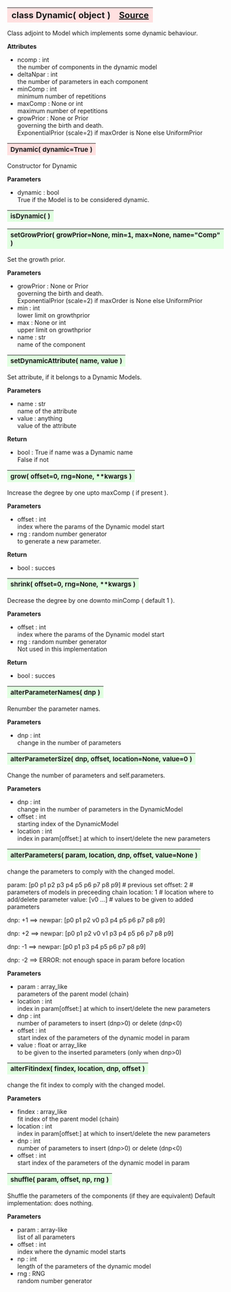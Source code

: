 ---
---
<br><br><br>

<a name="Dynamic"></a>
<table><thead style="background-color:#FFE0E0; width:100%; font-size:20px"><tr><th style="text-align:left">
<strong>class Dynamic(</strong> object )</th><th style="text-align:right"><a href=https://github.com/dokester/BayesicFitting/blob/master/BayesicFitting/source/Dynamic.py target=_blank>Source</a></th></tr></thead></table>
<p>

Class adjoint to Model which implements some dynamic behaviour.


<b>Attributes</b>

* ncomp  :  int<br>
    the number of components in the dynamic model<br>
* deltaNpar  :  int<br>
    the number of parameters in each component<br>
* minComp  :  int<br>
    minimum number of repetitions<br>
* maxComp  :  None or int<br>
    maximum number of repetitions<br>
* growPrior  :  None or Prior<br>
    governing the birth and death.<br>
    ExponentialPrior (scale=2) if  maxOrder is None else UniformPrior<br>


<a name="Dynamic"></a>
<table><thead style="background-color:#FFE0E0; width:100%; font-size:15px"><tr><th style="text-align:left">
<strong>Dynamic(</strong> dynamic=True ) 
</th></tr></thead></table>
<p>

Constructor for Dynamic

<b>Parameters</b>

* dynamic :  bool<br>
    True if the Model is to be considered dynamic.

<a name="isDynamic"></a>
<table><thead style="background-color:#E0FFE0; width:100%; font-size:15px"><tr><th style="text-align:left">
<strong>isDynamic(</strong> ) 
</th></tr></thead></table>
<p>
<a name="setGrowPrior"></a>
<table><thead style="background-color:#E0FFE0; width:100%; font-size:15px"><tr><th style="text-align:left">
<strong>setGrowPrior(</strong> growPrior=None, min=1, max=None, name="Comp" ) 
</th></tr></thead></table>
<p>

Set the growth prior.

<b>Parameters</b>

* growPrior  :  None or Prior<br>
    governing the birth and death.<br>
    ExponentialPrior (scale=2) if  maxOrder is None else UniformPrior<br>
* min  :  int<br>
    lower limit on growthprior<br>
* max  :  None or int<br>
    upper limit on growthprior<br>
* name  :  str<br>
    name of the component

<a name="setDynamicAttribute"></a>
<table><thead style="background-color:#E0FFE0; width:100%; font-size:15px"><tr><th style="text-align:left">
<strong>setDynamicAttribute(</strong> name, value ) 
</th></tr></thead></table>
<p>

Set attribute, if it belongs to a Dynamic Models.

<b>Parameters</b>

* name  :  str<br>
    name of the attribute<br>
* value  :  anything<br>
    value of the attribute<br>

<b>Return</b>

* bool  :  True if name was a Dynamic name<br>
       False if not<br>


<a name="grow"></a>
<table><thead style="background-color:#E0FFE0; width:100%; font-size:15px"><tr><th style="text-align:left">
<strong>grow(</strong> offset=0, rng=None, **kwargs )
</th></tr></thead></table>
<p>

Increase the degree by one upto maxComp ( if present ).

<b>Parameters</b>

* offset  :  int<br>
    index where the params of the Dynamic model start<br>
* rng  :  random number generator<br>
    to generate a new parameter.<br>

<b>Return</b>

* bool  :   succes<br>


<a name="shrink"></a>
<table><thead style="background-color:#E0FFE0; width:100%; font-size:15px"><tr><th style="text-align:left">
<strong>shrink(</strong> offset=0, rng=None, **kwargs )
</th></tr></thead></table>
<p>

Decrease the degree by one downto minComp ( default 1 ).

<b>Parameters</b>

* offset  :  int<br>
    index where the params of the Dynamic model start<br>
* rng  :  random number generator<br>
    Not used in this implementation<br>

<b>Return</b>

* bool  :  succes<br>


<a name="alterParameterNames"></a>
<table><thead style="background-color:#E0FFE0; width:100%; font-size:15px"><tr><th style="text-align:left">
<strong>alterParameterNames(</strong> dnp ) 
</th></tr></thead></table>
<p>

Renumber the parameter names.

<b>Parameters</b>

* dnp  :  int<br>
    change in the number of parameters

<a name="alterParameterSize"></a>
<table><thead style="background-color:#E0FFE0; width:100%; font-size:15px"><tr><th style="text-align:left">
<strong>alterParameterSize(</strong> dnp, offset, location=None, value=0 ) 
</th></tr></thead></table>
<p>

Change the number of parameters and self.parameters.

<b>Parameters</b>

* dnp  :  int<br>
    change in the number of parameters in the DynamicModel<br>
* offset  :  int<br>
    starting index of the DynamicModel<br>
* location  :  int<br>
    index in param[offset:] at which to insert/delete the new parameters

<a name="alterParameters"></a>
<table><thead style="background-color:#E0FFE0; width:100%; font-size:15px"><tr><th style="text-align:left">
<strong>alterParameters(</strong> param, location, dnp, offset, value=None ) 
</th></tr></thead></table>
<p>

change the parameters to comply with the changed model.

param:      [p0 p1 p2 p3 p4 p5 p6 p7 p8 p9]   # previous set
offset:     2           # parameters of models in preceeding chain
location:   1           # location where to add/delete parameter
value:      [v0 ...]    # values to be given to added parameters

dnp:        +1
==> newpar: [p0 p1 p2 v0 p3 p4 p5 p6 p7 p8 p9]

dnp:        +2
==> newpar: [p0 p1 p2 v0 v1 p3 p4 p5 p6 p7 p8 p9]

dnp:        -1
==> newpar: [p0 p1 p3 p4 p5 p6 p7 p8 p9]

dnp:        -2
==> ERROR: not enough space in param before location

<b>Parameters</b>

* param  :  array_like<br>
    parameters of the parent model (chain)<br>
* location  :  int<br>
    index in param[offset:] at which to insert/delete the new parameters<br>
* dnp  :  int<br>
    number of parameters to insert (dnp>0) or delete (dnp<0)<br>
* offset  :  int<br>
    start index of the parameters of the dynamic model in param<br>
* value  :  float or array_like<br>
    to be given to the inserted parameters (only when dnp>0)<br>


<a name="alterFitindex"></a>
<table><thead style="background-color:#E0FFE0; width:100%; font-size:15px"><tr><th style="text-align:left">
<strong>alterFitindex(</strong> findex, location, dnp, offset ) 
</th></tr></thead></table>
<p>

change the fit index to comply with the changed model.

<b>Parameters</b>

* findex  :  array_like<br>
    fit index of the parent model (chain)<br>
* location  :  int<br>
    index in param[offset:] at which to insert/delete the new parameters<br>
* dnp  :  int<br>
    number of parameters to insert (dnp>0) or delete (dnp<0)<br>
* offset  :  int<br>
    start index of the parameters of the dynamic model in param

<a name="shuffle"></a>
<table><thead style="background-color:#E0FFE0; width:100%; font-size:15px"><tr><th style="text-align:left">
<strong>shuffle(</strong> param, offset, np, rng ) 
</th></tr></thead></table>
<p>

Shuffle the parameters of the components (if they are equivalent)
Default implementation: does nothing.

<b>Parameters</b>

* param  :  array-like<br>
    list of all parameters<br>
* offset  :  int<br>
    index where the dynamic model starts<br>
* np  :  int<br>
    length of the parameters of the dynamic model<br>
* rng  :  RNG<br>
    random number generator

